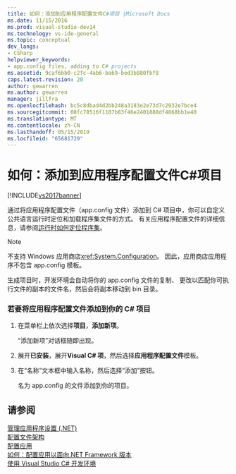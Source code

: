 ```yaml
---
title: 如何：添加到应用程序配置文件C#项目 |Microsoft Docs
ms.date: 11/15/2016
ms.prod: visual-studio-dev14
ms.technology: vs-ide-general
ms.topic: conceptual
dev_langs:
- CSharp
helpviewer_keywords:
- app.config files, adding to C# projects
ms.assetid: 9caf6bb0-c2fc-4ab6-ba69-bed3b880fbf8
caps.latest.revision: 20
author: gewarren
ms.author: gewarren
manager: jillfra
ms.openlocfilehash: bc5c8dbad4d2bb248a3183e2e73d7c2932e7bce4
ms.sourcegitcommit: 08fc78516f1107b83f46e2401888df4868bb1e40
ms.translationtype: MT
ms.contentlocale: zh-CN
ms.lasthandoff: 05/15/2019
ms.locfileid: "65681729"
---
```

# <a name="how-to-add-an-application-configuration-file-to-a-c-project"></a>如何：添加到应用程序配置文件C#项目
[!INCLUDE[vs2017banner](../includes/vs2017banner.md)]

通过将应用程序配置文件（app.config 文件）添加到 C# 项目中，你可以自定义公共语言运行时定位和加载程序集文件的方式。 有关应用程序配置文件的详细信息，请参阅[运行时如何定位程序集](https://msdn.microsoft.com/library/772ac6f4-64d2-4cfb-92fd-58096dcd6c34)。  
  
> [!NOTE]
> 不支持 Windows 应用商店<xref:System.Configuration>。 因此，应用商店应用程序不包含 app.config 模板。  
  
 生成项目时，开发环境会自动将你的 app.config 文件的复制、 更改以匹配你可执行文件的副本的文件名，然后会将副本移动到 bin 目录。  
  
### <a name="to-add-an-application-configuration-file-to-your-c-project"></a>若要将应用程序配置文件添加到你的 C# 项目  
  
1. 在菜单栏上依次选择**项目**，**添加新项**。  
  
     “添加新项”对话框随即出现。  
  
2. 展开**已安装**，展开**Visual C# 项**，然后选择**应用程序配置文件**模板。  
  
3. 在“名称”文本框中输入名称，然后选择“添加”按钮。  
  
     名为 app.config 的文件添加到你的项目。  
  
## <a name="see-also"></a>请参阅  
 [管理应用程序设置 (.NET)](../ide/managing-application-settings-dotnet.md)   
 [配置文件架构](https://msdn.microsoft.com/library/69003d39-dc8a-460c-a6be-e6d93e690b38)   
 [配置应用](https://msdn.microsoft.com/library/86bd26d3-737e-4484-9782-19b17f34cd1f)   
 [如何：配置应用以面向.NET Framework 版本](https://msdn.microsoft.com/5247b307-89ca-417b-8dd0-e8f9bd2f4717)   
 [使用 Visual Studio C# 开发环境](../csharp-ide/using-the-visual-studio-development-environment-for-csharp.md)